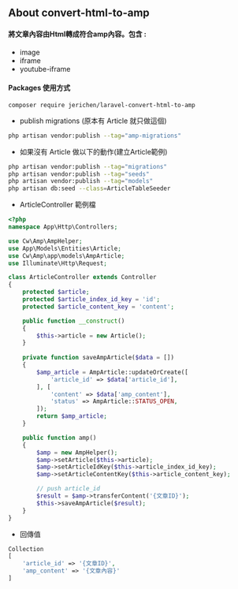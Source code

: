 ## About convert-html-to-amp
#### 將文章內容由Html轉成符合amp內容。包含 : 
- image
- iframe
- youtube-iframe

#### Packages 使用方式
```bqsh
composer require jerichen/laravel-convert-html-to-amp
```

- publish migrations (原本有 Article 就只做這個)
```bash
php artisan vendor:publish --tag="amp-migrations" 
```

- 如果沒有 Article 做以下的動作(建立Article範例)
```bash
php artisan vendor:publish --tag="migrations" 
php artisan vendor:publish --tag="seeds" 
php artisan vendor:publish --tag="models" 
php artisan db:seed --class=ArticleTableSeeder
```

- ArticleController 範例檔
```php
<?php
namespace App\Http\Controllers;

use Cw\Amp\AmpHelper;
use App\Models\Entities\Article;
use Cw\Amp\app\models\AmpArticle;
use Illuminate\Http\Request;

class ArticleController extends Controller
{
    protected $article;
    protected $article_index_id_key = 'id';
    protected $article_content_key = 'content';

    public function __construct()
    {
        $this->article = new Article();
    }
    
    private function saveAmpArticle($data = [])
    {
        $amp_article = AmpArticle::updateOrCreate([
            'article_id' => $data['article_id'],
        ], [
            'content' => $data['amp_content'],
            'status' => AmpArticle::STATUS_OPEN,
        ]);
        return $amp_article;
    }

    public function amp()
    {
        $amp = new AmpHelper();
        $amp->setArticle($this->article);
        $amp->setArticleIdKey($this->article_index_id_key);
        $amp->setArticleContentKey($this->article_content_key);

        // push article_id
        $result = $amp->transferContent('{文章ID}');
        $this->saveAmpArticle($result);
    }
}
```

- 回傳值
```php
Collection 
[
    'article_id' => '{文章ID}',
    'amp_content' => '{文章內容}'
]
```


